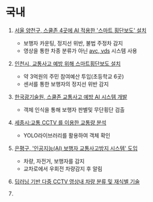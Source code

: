 # 국내

1. [서울 양천구, 스쿨존 4곳에 AI 적용한 '스마트 횡단보도' 설치](https://www.sedaily.com/NewsVIew/1Z2NPGNCVR)
    - 보행자 카운팅, 정지선 위반, 불법  주정차
 감지 
    - 영상을 통한 차종 분류가 아닌 [avc, vds](http://www.satech.co.kr/products-traffic_system04.html) 시스템 사용

2. [인천시, 교통사고 예방 위해 스마트횡단보도 설치](https://smartcity.go.kr/2020/04/20/%EC%9D%B8%EC%B2%9C%EC%8B%9C-%EA%B5%90%ED%86%B5%EC%82%AC%EA%B3%A0-%EC%98%88%EB%B0%A9-%EC%9C%84%ED%95%B4-%EC%8A%A4%EB%A7%88%ED%8A%B8%ED%9A%A1%EB%8B%A8%EB%B3%B4%EB%8F%84-%EC%84%A4%EC%B9%98/)
    - 약 3억원의 주민 참여예산 투입(초등학교 6곳)
    - 센서를 통한 보행자의 정지선 위반 감지

3. [한국광기술원, 스쿨존 교통사고 예방 AI 시스템 개발](https://www.etnews.com/20191218000285)
    - 객체 인식을 통해 보행자 판별및 무단횡단 검출

4. [세종시:교통 CCTV 를 이용한 교통량 분석](https://compas.lh.or.kr/vs/sol5)
    - YOLO라이브러리를 활용하여 객체 확인

5. [은평구, '인공지능(AI) 보행자 교통사고방지 시스템' 도입](http://www.ohmynews.com/NWS_Web/View/at_pg.aspx?CNTN_CD=A0002641414)
    - 차량, 자전거, 보행자를 감지
    - 교차로에서 우회전 차량감지 후 알림
6. [딥러닝 기반 다중 CCTV 영상내 차량 분류 및 재식별 기술](https://itec.etri.re.kr/itec/sub02/sub02_01_1.do?t_id=2110-2018-04054#1)

7. []()